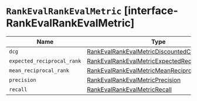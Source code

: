 # `RankEvalRankEvalMetric` [interface-RankEvalRankEvalMetric]

| Name | Type | Description |
| - | - | - |
| `dcg` | [RankEvalRankEvalMetricDiscountedCumulativeGain](./RankEvalRankEvalMetricDiscountedCumulativeGain.md) | &nbsp; |
| `expected_reciprocal_rank` | [RankEvalRankEvalMetricExpectedReciprocalRank](./RankEvalRankEvalMetricExpectedReciprocalRank.md) | &nbsp; |
| `mean_reciprocal_rank` | [RankEvalRankEvalMetricMeanReciprocalRank](./RankEvalRankEvalMetricMeanReciprocalRank.md) | &nbsp; |
| `precision` | [RankEvalRankEvalMetricPrecision](./RankEvalRankEvalMetricPrecision.md) | &nbsp; |
| `recall` | [RankEvalRankEvalMetricRecall](./RankEvalRankEvalMetricRecall.md) | &nbsp; |
